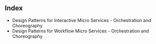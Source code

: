 
## Index
- Design Patterns for Interactive Micro Services - Orchestration and Choreography
- Design Patterns for Workflow Micro Services - Orchestration and Choreography
